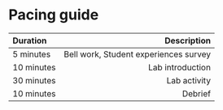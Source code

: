# Pacing guide
Duration | Description
:-|-:
5 minutes | Bell work, Student experiences survey
10 minutes | Lab introduction
30 minutes | Lab activity
10 minutes | Debrief

